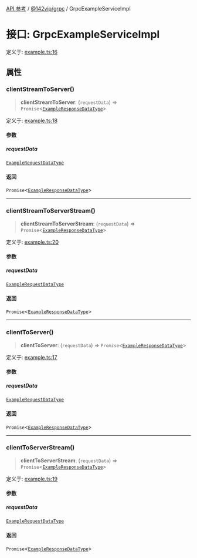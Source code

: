 [API 参考](../../../index.md) / [@142vip/grpc](../index.md) / GrpcExampleServiceImpl

# 接口: GrpcExampleServiceImpl

定义于: [example.ts:16](https://github.com/142vip/core-x/blob/7cfc2fa6b24172631d6526590fc6ea4be89357c6/packages/grpc/src/example.ts#L16)

## 属性

### clientStreamToServer()

> **clientStreamToServer**: (`requestData`) => `Promise`\<[`ExampleResponseDataType`](ExampleResponseDataType.md)\>

定义于: [example.ts:18](https://github.com/142vip/core-x/blob/7cfc2fa6b24172631d6526590fc6ea4be89357c6/packages/grpc/src/example.ts#L18)

#### 参数

##### requestData

[`ExampleRequestDataType`](ExampleRequestDataType.md)

#### 返回

`Promise`\<[`ExampleResponseDataType`](ExampleResponseDataType.md)\>

***

### clientStreamToServerStream()

> **clientStreamToServerStream**: (`requestData`) => `Promise`\<[`ExampleResponseDataType`](ExampleResponseDataType.md)\>

定义于: [example.ts:20](https://github.com/142vip/core-x/blob/7cfc2fa6b24172631d6526590fc6ea4be89357c6/packages/grpc/src/example.ts#L20)

#### 参数

##### requestData

[`ExampleRequestDataType`](ExampleRequestDataType.md)

#### 返回

`Promise`\<[`ExampleResponseDataType`](ExampleResponseDataType.md)\>

***

### clientToServer()

> **clientToServer**: (`requestData`) => `Promise`\<[`ExampleResponseDataType`](ExampleResponseDataType.md)\>

定义于: [example.ts:17](https://github.com/142vip/core-x/blob/7cfc2fa6b24172631d6526590fc6ea4be89357c6/packages/grpc/src/example.ts#L17)

#### 参数

##### requestData

[`ExampleRequestDataType`](ExampleRequestDataType.md)

#### 返回

`Promise`\<[`ExampleResponseDataType`](ExampleResponseDataType.md)\>

***

### clientToServerStream()

> **clientToServerStream**: (`requestData`) => `Promise`\<[`ExampleResponseDataType`](ExampleResponseDataType.md)\>

定义于: [example.ts:19](https://github.com/142vip/core-x/blob/7cfc2fa6b24172631d6526590fc6ea4be89357c6/packages/grpc/src/example.ts#L19)

#### 参数

##### requestData

[`ExampleRequestDataType`](ExampleRequestDataType.md)

#### 返回

`Promise`\<[`ExampleResponseDataType`](ExampleResponseDataType.md)\>
